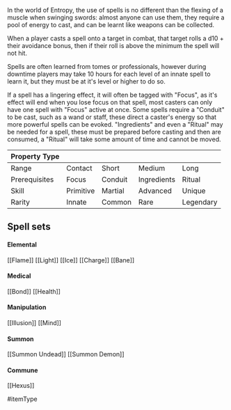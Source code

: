 In the world of Entropy, the use of spells is no different than the flexing of a muscle when swinging swords: almost anyone can use them, they require a pool of energy to cast, and can be learnt like weapons can be collected. 

When a player casts a spell onto a target in combat, that target rolls a d10 + their avoidance bonus, then if their roll is above the minimum the spell will not hit.

Spells are often learned from tomes or professionals, however during downtime players may take 10 hours for each level of an innate spell to learn it, but they must be at it's level or higher to do so.

If a spell has a lingering effect, it will often be tagged with "Focus", as it's effect will end when you lose focus on that spell, most casters can only have one spell with "Focus" active at once. Some spells require a "Conduit" to be cast, such as a wand or staff, these direct a caster's energy so that more powerful spells can be evoked. "Ingredients" and even a "Ritual" may be needed for a spell, these must be prepared before casting and then are consumed, a "Ritual" will take some amount of time and cannot be moved.

| Property Type |           |         |             |           |
| ------------- | --------- | ------- | ----------- | --------- |
| Range         | Contact   | Short   | Medium      | Long      |
| Prerequisites | Focus     | Conduit | Ingredients | Ritual    |
| Skill         | Primitive | Martial | Advanced    | Unique    |
| Rarity        | Innate    | Common  | Rare        | Legendary |

## Spell sets

#### Elemental

[[Flame]]
[[Light]]
[[Ice]]
[[Charge]]
[[Bane]]

#### Medical

[[Bond]]
[[Health]]

#### Manipulation

[[Illusion]]
[[Mind]]

#### Summon

[[Summon Undead]]
[[Summon Demon]]

#### Commune

[[Hexus]]

#itemType 